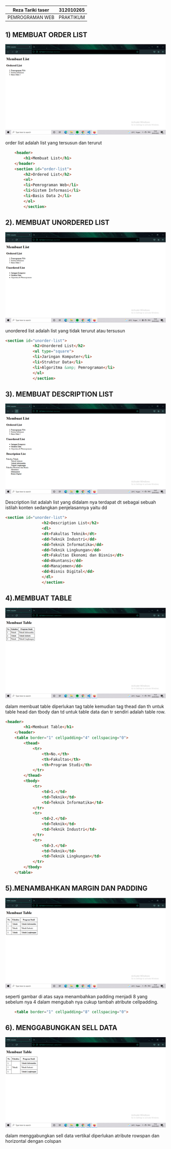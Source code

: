 | Reza Tariki taser     | 312010265         |
| --------------------- | ----------------  |
|PEMROGRAMAN WEB        | PRAKTIKUM         |

## 1) MEMBUAT ORDER LIST
![order_list](img/order_list.png)

order list adalah list yang  tersusun dan terurut
```html
    <header>
        <h1>Membuat List</h1>
    </header>
    <section id="order-list">
        <h2>Ordered List</h2>
        <ol>
        <li>Pemrograman Web</li>
        <li>Sistem Informasi</li>
        <li>Basis Data 2</li>
        </ol>
        </section>
```

## 2). MEMBUAT UNORDERED LIST
![unordered_list](img/unordered_list.png)

unordered list adalah list yang tidak terurut atau tersusun
```html
<section id="unorder-list">
            <h2>Unordered List</h2>
            <ul type="square">
            <li>Jaringan Komputer</li>
            <li>Struktur Data</li>
            <li>Algoritma &amp; Pemrograman</li>
            </ul>
            </section>
```

## 3). MEMBUAT DESCRIPTION LIST
![desripction_list](img/deskirpsi_list.png)

Description list adalah list yang didalam nya terdapat dt sebagai sebuah istilah konten sedangkan penjelasannya yaitu dd
```html
<section id="unorder-list">
                <h2>Description List</h2>
                <dl>
                <dt>Fakultas Teknik</dt>
                <dd>Teknik Industri</dd>
                <dd>Teknik Informatika</dd>
                <dd>Teknik Lingkungan</dd>
                <dt>Fakultas Ekonomi dan Bisnis</dt>
                <dd>Akuntansi</dd>
                <dd>Manajemen</dd>
                <dd>Bisnis Digital</dd>
                </dl>
                </section>
```

## 4).MEMBUAT TABLE
![membuat_table](img/table.png)

dalam membuat table diperlukan tag table kemudian tag thead dan th untuk table head dan tbody dan td untuk table data dan tr sendiri adalah table row.
```html
<header>
        <h1>Membuat Table</h1>
    </header>
    <table border="1" cellpadding="4" cellspacing="0">
        <thead>
            <tr>
                <th>No.</th>
                <th>Fakultas</th>
                <th>Program Studi</th>
            </tr>
        </thead>
        <tbody>
            <tr>
                <td>1.</td>
                <td>Teknik</td>
                <td>Teknik Informatika</td>
            </tr>
            <tr>
                <td>2.</td>
                <td>Teknik</td>
                <td>Teknik Industri</td>
            </tr>
            <tr>
                <td>3.</td>
                <td>Teknik</td>
                <td>Teknik Lingkungan</td>
            </tr>
        </tbody>
    </table>
```
## 5).MENAMBAHKAN MARGIN DAN PADDING
![margin_padding](img/margin_padding.png)

seperti gambar di atas saya menambahkan padding menjadi 8 yang sebelum nya 4 dalam mengubah nya cukup tambah atribute cellpadding.
```html
    <table border="1" cellpadding="8" cellspacing="0">
```

## 6). MENGGABUNGKAN SELL DATA
![menggabungkan_selldata](img/sell_data.png)

dalam menggabungkan sell data vertikal diperlukan atribute rowspan dan horizontal dengan colspan